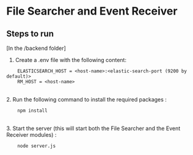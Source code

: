 # File Searcher and Event Receiver

## Steps to run

[In the /backend folder]

1. Create a .env file with the following content:
```
    ELASTICSEARCH_HOST = <host-name>:<elastic-search-port (9200 by default)>
    RM_HOST = <host-name>
```
\
2. Run the following command to install the required packages :

```
    npm install
```
\
3. Start the server (this will start both the File Searcher and the Event Receiver modules) :
```
    node server.js
```